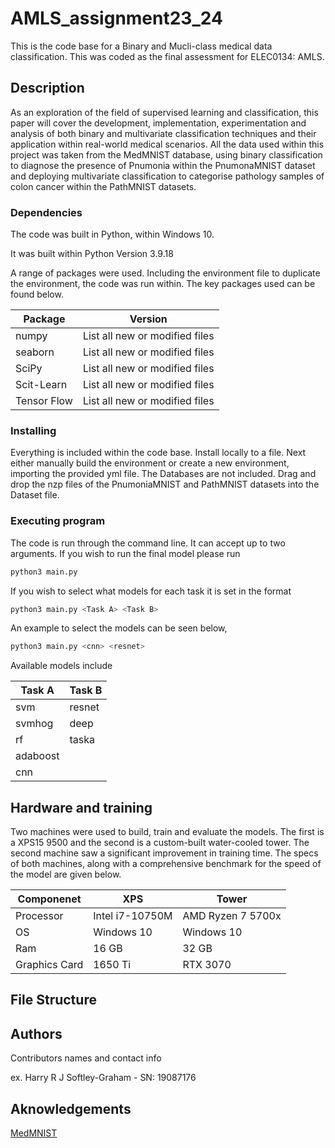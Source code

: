 # AMLS_assignment23_24

This is the code base for a Binary and Mucli-class medical data classification. This was coded as the final assessment for ELEC0134: AMLS.

## Description

As an exploration of the field of supervised learning and classification, this paper will cover the development, implementation, experimentation and analysis of both binary and multivariate classification techniques and their application within real-world medical scenarios. All the data used within this project was taken from the MedMNIST database, using binary classification to diagnose the presence of Pnumonia within the PnumonaMNIST dataset and deploying multivariate classification to categorise pathology samples of colon cancer within the PathMNIST datasets.

### Dependencies

The code was built in Python, within Windows 10.

It was built within Python Version 3.9.18

A range of packages were used. Including the environment file to duplicate the environment, the code was run within. The key packages used can be found below.

| Package | Version |
| --- | --- |
| numpy | List all new or modified files |
| seaborn | List all new or modified files |
| SciPy | List all new or modified files |
| Scit-Learn | List all new or modified files |
| Tensor Flow | List all new or modified files |

### Installing

Everything is included within the code base. 
Install locally to a file. Next either manually build the environment or create a new environment, importing the provided yml file. The Databases are not included. 
Drag and drop the nzp files of the PnumoniaMNIST and PathMNIST datasets into the Dataset file.

### Executing program

The code is run through the command line. It can accept up to two arguments. If you wish to run the final model please run
```python
python3 main.py
```

If you wish to select what models for each task it is set in the format
```python
python3 main.py <Task A> <Task B>
```

An example to select the models can be seen below,

```python
python3 main.py <cnn> <resnet>
```

Available models include

| Task A | Task B |
| --- | --- |
| svm | resnet |
| svmhog | deep |
| rf | taska |
| adaboost |  |
| cnn |  |

## Hardware and training

Two machines were used to build, train and evaluate the models. The first is a XPS15 9500 and the second is a custom-built water-cooled tower. The second machine saw a significant improvement in training time. The specs of both machines, along with a comprehensive benchmark for the speed of the model are given below.

| Componenet | XPS | Tower |
| --- | --- | --- |
| Processor | Intel i7-10750M | AMD Ryzen 7 5700x |
| OS | Windows 10 |  Windows 10 |
| Ram | 16 GB | 32 GB |
| Graphics Card | 1650 Ti | RTX 3070 |

## File Structure


## Authors

Contributors names and contact info

ex. Harry R J Softley-Graham  - SN: 19087176

## Aknowledgements

[MedMNIST]([https://choosealicense.com/licenses/mit/](https://medmnist.com/)https://medmnist.com/)
